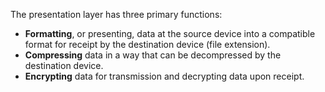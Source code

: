The presentation layer has three primary functions:

- **Formatting**, or presenting, data at the source device into a compatible format for receipt by the destination device (file extension).
- **Compressing** data in a way that can be decompressed by the destination device.
- **Encrypting** data for transmission and decrypting data upon receipt.

